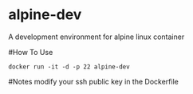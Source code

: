 # alpine-dev
A development environment for alpine linux container

#How To Use
```shell
docker run -it -d -p 22 alpine-dev

```

#Notes
modify your ssh public key in the Dockerfile

